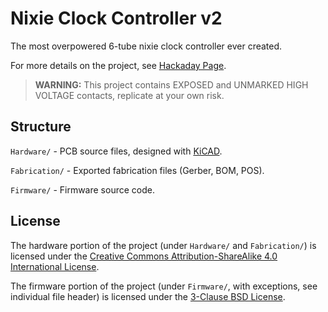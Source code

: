 # Nixie Clock Controller v2
The most overpowered 6-tube nixie clock controller ever created.

For more details on the project, see [Hackaday Page](https://hackaday.io/project/181819-nixie-clock-controller-v2).

> **WARNING:**
> This project contains EXPOSED and UNMARKED HIGH VOLTAGE contacts, replicate at your own risk.

## Structure
`Hardware/` - PCB source files, designed with [KiCAD](https://kicad.org/).

`Fabrication/` - Exported fabrication files (Gerber, BOM, POS).

`Firmware/` - Firmware source code.

## License
The hardware portion of the project (under `Hardware/` and `Fabrication/`) is licensed under the [Creative Commons Attribution-ShareAlike 4.0 International License](http://creativecommons.org/licenses/by-sa/4.0/).

The firmware portion of the project (under `Firmware/`, with exceptions, see individual file header) is licensed under the [3-Clause BSD License](https://opensource.org/licenses/BSD-3-Clause).